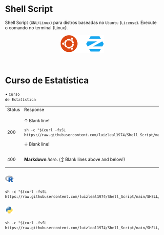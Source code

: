 # Shell Script

Shell Script (<code>GNU/Linux</code>) para distros baseadas no <code>Ubuntu</code> (<a style="text-decoration:none" target='_blank' rel='noopener noreferrer' href='https://github.com/luizleal1974/Shell_Script/blob/main/LICENSE/LICENSE.md'><code>License</code></a>). Execute o comando no terminal (Linux).

<p align="center">
<img src="/Ubuntu_Zorin_OS.png"/>
</p>

</br>

# Curso de Estatística

&bull; <a style="text-decoration:none" target='_blank' rel='noopener noreferrer' href='https://gitlab.com/luizleal1974/curso-de-estatistica'><code>Curso de Estatística</code></a>

<table>
<tr>
<td> Status </td> <td> Response </td>
</tr>
<tr>
<td> 200 </td>
<td>

↑ Blank line!
```
sh -c "$(curl -fsSL https://raw.githubusercontent.com/luizleal1974/Shell_Script/main/SHELL/bstatR.sh)"
```
↓ Blank line!

</td>
</tr>
<tr>
<td> 400 </td>
<td>

**Markdown** _here_. (↕︎ Blank lines above and below!)

</td>
</tr>
</table>


### <img height="27" src="https://raw.githubusercontent.com/devicons/devicon/master/icons/r/r-original.svg" alt="r">

```
sh -c "$(curl -fsSL https://raw.githubusercontent.com/luizleal1974/Shell_Script/main/SHELL/bstatR.sh)"
```

### <img height="27" src="https://raw.githubusercontent.com/devicons/devicon/master/icons/python/python-original.svg" alt="r">

```
sh -c "$(curl -fsSL https://raw.githubusercontent.com/luizleal1974/Shell_Script/main/SHELL/bstatPy.sh)"
```

</br>

